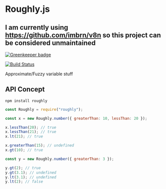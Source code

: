 # Roughly.js

## I am currently using https://github.com/imbrn/v8n so this project can be considered unmaintained

[![Greenkeeper badge](https://badges.greenkeeper.io/johnrees/roughly.svg)](https://greenkeeper.io/)

[![Build Status](https://travis-ci.org/johnrees/roughly.svg?branch=master)](https://travis-ci.org/johnrees/roughly)

Approximate/Fuzzy variable stuff

## API Concept

`npm install roughly`

```javascript
const Roughly = require("roughly");

const x = new Roughly.number({ greaterThan: 10, lessThan: 20 });

x.lessThan(20); // true
x.lessThan(21); // true
x.lt(21); // true

x.greaterThan(15); // undefined
x.gt(10); // true

const y = new Roughly.number({ greaterThan: 3 });

y.gt(2); // true
y.gt(3.1); // undefined
y.lt(3.1); // undefined
y.lt(2); // false
```
